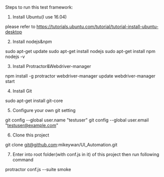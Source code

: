 Steps to run this test framework:

1. Install Ubuntu(I use 16.04)

please refer to https://tutorials.ubuntu.com/tutorial/tutorial-install-ubuntu-desktop

2. Install nodejs&npm

sudo apt-get update
sudo apt-get install nodejs
sudo apt-get install npm
nodejs -v

3. Install Protractor&Webdriver-manager

npm install -g protractor
webdriver-manager update
webdriver-manager start

4. Install Git

sudo apt-get install git-core

5. Configure your own git setting

git config --global user.name "testuser" git config --global user.email "testuser@example.com"

6. Clone this project

git clone git@github.com:mikeywan/UI_Automation.git

7. Enter into root folder(with conf.js in it) of this project then run following command

protractor conf.js --suite smoke
